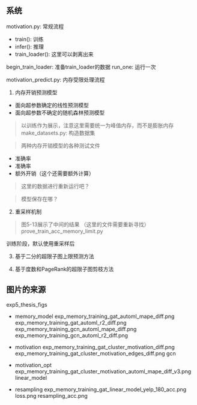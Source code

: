 ## 系统

motivation.py: 常规流程
- train(): 训练
- infer(): 推理
- train_loader(): 这里可以剥离出来

begin_train_loader: 准备train_loader的数据
run_one: 运行一次

motivation_predict.py: 内存受限处理流程

1. 内存开销预测模型
- 面向超参数确定的线性预测模型
- 面向超参数不确定的随机森林预测模型
> 以训练作为展示，注意这里需要统一为峰值内存，而不是膨胀内存
make_datasets.py: 构造数据集

> 两种内存开销模型的各种测试文件
- 准确率
- 准确率
- 额外开销（这个还需要额外计算）
> 这里的数据进行重新运行吧？

> 模型保存在哪？

2. 重采样机制
> 图5-13展示了中间的结果
（这里的文件需要重新寻找）
prove_train_acc_memory_limit.py

训练阶段，默认使用重采样后

3. 基于二分的超限子图上限预测方法


4. 基于度数和PageRank的超限子图剪枝方法


## 图片的来源
exp5_thesis_figs

- memory_model
exp_memory_training_gat_automl_mape_diff.png
exp_memory_training_gat_automl_r2_diff.png
exp_memory_training_gcn_automl_mape_diff.png
exp_memory_training_gcn_automl_r2_diff.png

- motivation
exp_memory_training_gat_cluster_motivation_diff.png
exp_memory_training_gat_cluster_motivation_edges_diff.png
gcn

- motivation_opt
exp_memory_training_gat_cluster_motivation_automl_mape_diff_v3.png
linear_model

- resampling
exp_memory_training_gat_linear_model_yelp_180_acc.png
loss.png
resampling_acc.png